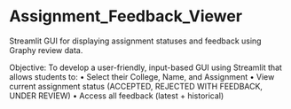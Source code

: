 # Assignment_Feedback_Viewer
Streamlit GUI for displaying assignment statuses and  feedback using Graphy review data.

Objective:
To develop a user-friendly, input-based GUI using Streamlit that allows students to:
• Select their College, Name, and Assignment
• View current assignment status (ACCEPTED, REJECTED WITH FEEDBACK, UNDER 
REVIEW)
• Access all feedback (latest + historical)
